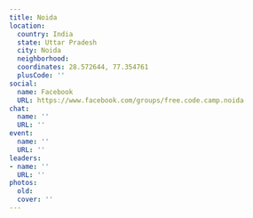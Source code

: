 ```yaml
---
title: Noida
location:
  country: India
  state: Uttar Pradesh
  city: Noida
  neighborhood: 
  coordinates: 28.572644, 77.354761
  plusCode: ''
social:
  name: Facebook
  URL: https://www.facebook.com/groups/free.code.camp.noida
chat:
  name: ''
  URL: ''
event:
  name: ''
  URL: ''
leaders:
- name: ''
  URL: ''
photos:
  old: 
  cover: ''
---
```

